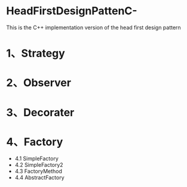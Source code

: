 # HeadFirstDesignPattenC-
This is the C++ implementation version of the head first design pattern

# 1、Strategy


# 2、Observer


# 3、Decorater


# 4、Factory
  * 4.1 SimpleFactory
  * 4.2 SimpleFactory2
  * 4.3 FactoryMethod
  * 4.4 AbstractFactory
